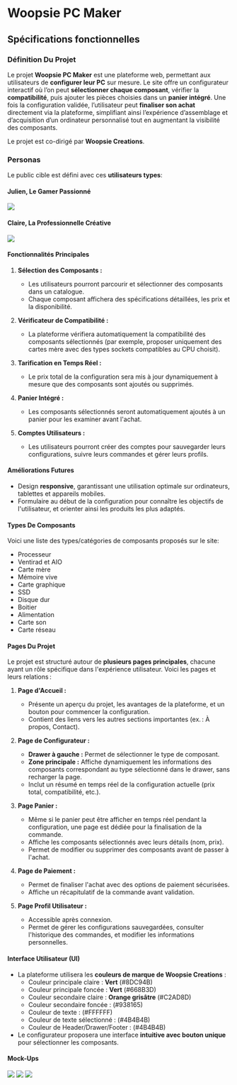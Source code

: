 # Woopsie PC Maker

## Spécifications fonctionnelles

### Définition Du Projet

Le projet **Woopsie PC Maker** est une plateforme web, permettant aux utilisateurs de **configurer leur PC** sur mesure. Le site offre un configurateur interactif où l’on peut **sélectionner chaque composant**, vérifier la **compatibilité**, puis ajouter les pièces choisies dans un **panier intégré**. Une fois la configuration validée, l’utilisateur peut **finaliser son achat** directement via la plateforme, simplifiant ainsi l’expérience d’assemblage et d’acquisition d’un ordinateur personnalisé tout en augmentant la visibilité des composants.

Le projet est co-dirigé par **Woopsie Creations**.

### Personas

Le public cible est défini avec ces **utilisateurs types**:

#### Julien, Le Gamer Passionné

![](./docs/persona1.png)

#### Claire, La Professionnelle Créative

![](./docs/persona2.png)

#### Fonctionnalités Principales

1. **Sélection des Composants :**
   - Les utilisateurs pourront parcourir et sélectionner des composants dans un catalogue.
   - Chaque composant affichera des spécifications détaillées, les prix et la disponibilité.

2. **Vérificateur de Compatibilité :**
   - La plateforme vérifiera automatiquement la compatibilité des composants sélectionnés (par exemple, proposer uniquement des cartes mère avec des types sockets compatibles au CPU choisit).

3. **Tarification en Temps Réel :**
   - Le prix total de la configuration sera mis à jour dynamiquement à mesure que des composants sont ajoutés ou supprimés.

4. **Panier Intégré :**
   - Les composants sélectionnés seront automatiquement ajoutés à un panier pour les examiner avant l'achat.

5. **Comptes Utilisateurs :**
   - Les utilisateurs pourront créer des comptes pour sauvegarder leurs configurations, suivre leurs commandes et gérer leurs profils.

#### Améliorations Futures

- Design **responsive**, garantissant une utilisation optimale sur ordinateurs, tablettes et appareils mobiles.
- Formulaire au début de la configuration pour connaître les objectifs de l'utilisateur, et orienter ainsi les produits les plus adaptés.

#### Types De Composants

Voici une liste des types/catégories de composants proposés sur le site:

- Processeur
- Ventirad et AIO
- Carte mère
- Mémoire vive
- Carte graphique
- SSD
- Disque dur
- Boitier
- Alimentation
- Carte son
- Carte réseau

#### Pages Du Projet

Le projet est structuré autour de **plusieurs pages principales**, chacune ayant un rôle spécifique dans l'expérience utilisateur. Voici les pages et leurs relations :

1. **Page d'Accueil :**
   - Présente un aperçu du projet, les avantages de la plateforme, et un bouton pour commencer la configuration.
   - Contient des liens vers les autres sections importantes (ex. : À propos, Contact).

2. **Page de Configurateur :**
   - **Drawer à gauche :** Permet de sélectionner le type de composant.
   - **Zone principale :** Affiche dynamiquement les informations des composants correspondant au type sélectionné dans le drawer, sans recharger la page.
   - Inclut un résumé en temps réel de la configuration actuelle (prix total, compatibilité, etc.).

3. **Page Panier :**
   - Même si le panier peut être afficher en temps réel pendant la configuration, une page est dédiée pour la finalisation de la commande.
   - Affiche les composants sélectionnés avec leurs détails (nom, prix).
   - Permet de modifier ou supprimer des composants avant de passer à l'achat.

4. **Page de Paiement :**
   - Permet de finaliser l'achat avec des options de paiement sécurisées.
   - Affiche un récapitulatif de la commande avant validation.

5. **Page Profil Utilisateur :**
   - Accessible après connexion.
   - Permet de gérer les configurations sauvegardées, consulter l'historique des commandes, et modifier les informations personnelles.

#### Interface Utilisateur (UI)

- La plateforme utilisera les **couleurs de marque de Woopsie Creations** :
  - Couleur principale claire : **Vert** (#8DC94B)
  - Couleur principale foncée : **Vert** (#668B3D)
  - Couleur secondaire claire : **Orange grisâtre** (#C2AD8D)
  - Couleur secondaire foncée : (#938165)
  - Couleur de texte : (#FFFFFF)
  - Couleur de texte sélectionné : (#4B4B4B)
  - Couleur de Header/Drawer/Footer : (#4B4B4B)
- Le configurateur proposera une interface **intuitive avec bouton unique** pour sélectionner les composants.

#### Mock-Ups

![](./docs/mockup1.png)
![](./docs/mockup2.png)
![](./docs/mockup3.png)
